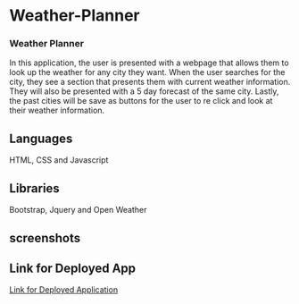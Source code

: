 # Weather-Planner



### Weather Planner 

In this application, the user is presented with a webpage that allows them to look up the weather for any city they want. When the user searches for the city, they see a section that presents them with current weather information. They will also be presented with a 5 day forecast of the same city. Lastly, the past cities will be save as buttons for the user to re click and look at their weather information.




## Languages 

HTML, CSS and Javascript 


## Libraries 

Bootstrap, Jquery and Open Weather 

## screenshots

## Link for Deployed App

[Link for Deployed Application](https://lavina91.github.io/Weather-Planner/.)